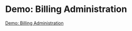 # Demo: Billing Administration

[Demo: Billing Administration](https://www.cloudskillsboost.google/course_sessions/1685040/video/314490)
